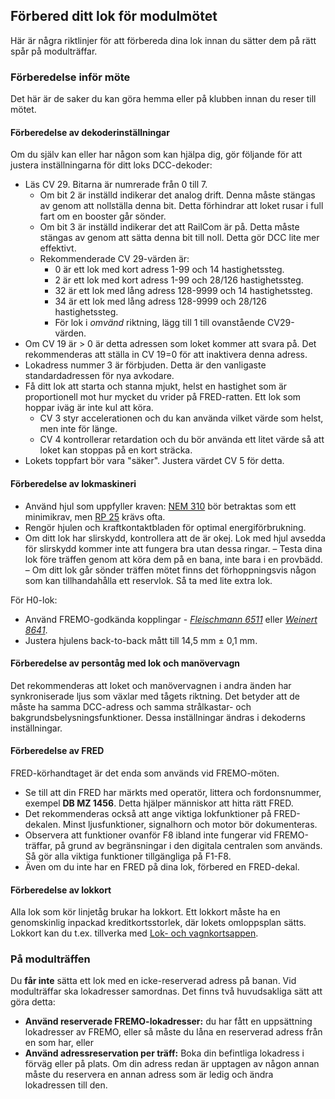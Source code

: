 ﻿## Förbered ditt lok för modulmötet
Här är några riktlinjer för att förbereda dina lok innan du sätter dem på rätt spår
på modulträffar.

### Förberedelse inför möte
Det här är de saker du kan göra hemma eller på klubben innan du reser till mötet.
 
#### Förberedelse av dekoderinställningar
Om du själv kan eller har någon som kan hjälpa dig, gör följande för att justera inställningarna för ditt loks DCC-dekoder:
- Läs CV 29. Bitarna är numrerade från 0 till 7.
  - Om bit 2 är inställd indikerar det analog drift. Denna måste stängas av genom att nollställa denna bit. Detta förhindrar att loket rusar i full fart om en booster går sönder.
  - Om bit 3 är inställd indikerar det att RailCom är på. Detta måste stängas av genom att sätta denna bit till noll. Detta gör DCC lite mer effektivt.
  - Rekommenderade CV 29-värden är:
	- 0 är ett lok med kort adress 1-99 och 14 hastighetssteg.
	- 2 är ett lok med kort adress 1-99 och 28/126 hastighetssteg.
	- 32 är ett lok med lång adress 128-9999 och 14 hastighetssteg.
	- 34 är ett lok med lång adress 128-9999 och 28/126 hastighetssteg.
	- För lok i *omvänd* riktning, lägg till 1 till ovanstående CV29-värden.
- Om CV 19 är > 0 är detta adressen som loket kommer att svara på. Det rekommenderas att ställa in CV 19=0 för att inaktivera denna adress.
- Lokadress nummer 3 är förbjuden. Detta är den vanligaste standardadressen för nya avkodare.
- Få ditt lok att starta och stanna mjukt, helst en hastighet som är proportionell mot hur mycket du vrider på FRED-ratten. Ett lok som hoppar iväg är inte kul att köra.
  - CV 3 styr accelerationen och du kan använda vilket värde som helst, men inte för länge.
  - CV 4 kontrollerar retardation och du bör använda ett litet värde så att loket kan stoppas på en kort sträcka.
- Lokets toppfart bör vara "säker". Justera värdet CV 5 för detta.

#### Förberedelse av lokmaskineri
- Använd hjul som uppfyller kraven: [NEM 310](https://www.morop.eu/images/NEM_register/NEM_E/nem310_en_2009_20111116.pdf) bör betraktas som ett minimikrav,
men [RP 25](https://www.nmra.org/sites/default/files/standards/sandrp/pdf/RP-25%202009.07.pdf) krävs ofta.
- Rengör hjulen och kraftkontaktbladen för optimal energiförbrukning.
- Om ditt lok har slirskydd, kontrollera att de är okej. Lok med hjul avsedda för slirskydd kommer inte att fungera bra utan dessa ringar.
– Testa dina lok före träffen genom att köra dem på en bana, inte bara i en provbädd.
– Om ditt lok går sönder träffen mötet finns det förhoppningsvis någon som kan tillhandahålla ett reservlok. Så ta med lite extra lok.

För H0-lok:
- Använd FREMO-godkända kopplingar - [*Fleischmann 6511*](https://www.habohobby.se/sv/modelljarnvag/h0-skala/utbyteskoppel-kulisser/flm-standardkoppel-1st.html) 
eller [*Weinert 8641*](https://weinert-modellbau.de/shop/weinert-modellbau-h0/bauteile-h0/grosspackung-kupplungen-zum-einsetzen-in-die-pufferbohle-detalj).
- Justera hjulens back-to-back mått till 14,5 mm ± 0,1 mm.

#### Förberedelse av persontåg med lok och manövervagn
Det rekommenderas att loket och manövervagnen i andra änden har synkroniserade ljus som växlar med tågets riktning.
Det betyder att de måste ha samma DCC-adress och samma strålkastar- och bakgrundsbelysningsfunktioner. Dessa inställningar ändras i dekoderns inställningar.

#### Förberedelse av FRED
FRED-körhandtaget är det enda som används vid FREMO-möten.
- Se till att din FRED har märkts med operatör, littera och fordonsnummer, exempel **DB MZ 1456**. Detta hjälper människor att hitta rätt FRED.
- Det rekommenderas också att ange viktiga lokfunktioner på FRED-dekalen. Minst ljusfunktioner, signalhorn och motor bör dokumenteras.
- Observera att funktioner ovanför F8 ibland inte fungerar vid FREMO-träffar, på grund av begränsningar i den digitala centralen som används. Så gör alla viktiga funktioner tillgängliga på F1-F8.
- Även om du inte har en FRED på dina lok, förbered en FRED-dekal.

#### Förberedelse av lokkort
Alla lok som kör linjetåg brukar ha lokkort. Ett lokkort måste ha en genomskinlig inpackad kreditkortsstorlek, där lokets omloppsplan sätts.
Lokkort kan du t.ex. tillverka med [Lok- och vagnkortsappen](https://wagoncardapp.azurewebsites.net/).

### På modulträffen
Du **får inte** sätta ett lok med en icke-reserverad adress på banan.
Vid modulträffar ska lokadresser samordnas. Det finns två huvudsakliga sätt att göra detta:
- **Använd reserverade FREMO-lokadresser:** du har fått en uppsättning lokadresser av FREMO, eller så måste du låna en reserverad adress från en som har, eller
- **Använd adressreservation per träff:** Boka din befintliga lokadress i förväg eller på plats.
Om din adress redan är upptagen av någon annan måste du reservera en annan adress som är ledig och ändra lokadressen till den.